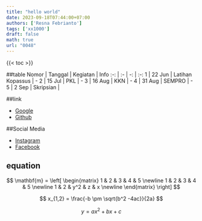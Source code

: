 ```yaml
---
title: "hello world"
date: 2023-09-18T07:44:00+07:00
authors: ['Resna Febrianto']
tags: ['xx1000']
draft: false
math: true
url: "0048"
---
```

{{< toc >}}

##table 
Nomor | Tanggal | Kegiatan | Info
:-: | :- | -: | :-:
1 | 22 Jun | Latihan Kopassus | -
2 | 15 Jul | PKL | -
3 | 16 Aug | KKN | -
4 | 31 Aug | SEMPRO | -
5 | 2 Sep | Skripsian |

##link
+ [Google](https://www.google.com/)
+ [Github](https://github.com)

##Social Media
+ [Instagram](https://www.instagram.com/)
+ [Facebook](https://www.facebook.com/)


## equation


$$
\mathbf{m} =
\left[
\begin{matrix}
1 & 2 & 3 & 4 & 5 \newline
1 & 2 & 3 & 4 & 5 \newline
1 & 2 & y^2 & z & x \newline
\end{matrix}
\right]
$$

$$
x_{1,2} = \frac{-b \pm \sqrt{b^2 -4ac}}{2a}
$$

$$\tag{23}
y = ax^2 + bx +c
$$
